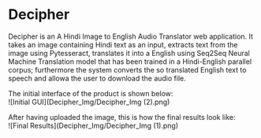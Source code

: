 # Decipher
Decipher is an A Hindi Image to English Audio Translator web application. It takes an image containing Hindi text as an input, extracts text from the image using Pytesseract, translates it into a English using Seq2Seq Neural Machine Translation model that has been trained in a Hindi-English parallel corpus; furthermore the system converts the so translated English text to speech and allowa the user to download the audio file.

The initial interface of the product is shown below: <br>
![Initial GUI](Decipher_Img/Decipher_Img (2).png)

After having uploaded the image, this is how the final results look like: <br>
![Final Results](Decipher_Img/Decipher_Img (1).png)
